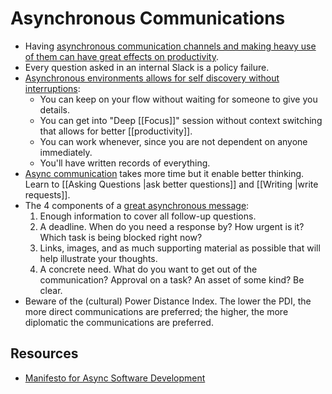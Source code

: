 # Asynchronous Communications

- Having [asynchronous communication channels and making heavy use of them can have great effects on productivity](https://www.martinklepsch.org/posts/asynchronous-communication.html).
- Every question asked in an internal Slack is a policy failure.
- [Asynchronous environments allows for self discovery without interruptions](https://snir.dev/blog/remote-async-communication/):
	- You can keep on your flow without waiting for someone to give you details.
	- You can get into "Deep [[Focus]]" session without context switching that allows for better [[productivity]].
	- You can work whenever, since you are not dependent on anyone immediately.
	- You'll have written records of everything.
- [Async communication](https://protocol.almanac.io/docs/async-work-ezPny9x7Q50QISL4UIUhB3PoURV0lgxP) takes more time but it enable better thinking. Learn to [[Asking Questions |ask better questions]] and [[Writing |write requests]].
- The 4 components of a [great asynchronous message](https://protocol-labs.gitbook.io/launchpad-curriculum/launchpad-learning-resources/protocol-labs-network/os-stewardship#sync-comms):
	1. Enough information to cover all follow-up questions.
	2. A deadline. When do you need a response by? How urgent is it? Which task is being blocked right now?
	3. Links, images, and as much supporting material as possible that will help illustrate your thoughts.
	4. A concrete need. What do you want to get out of the communication? Approval on a task? An asset of some kind? Be clear.
- Beware of the (cultural) Power Distance Index. The lower the PDI, the more direct communications are preferred; the higher, the more diplomatic the communications are preferred.

## Resources

-  [Manifesto for Async Software Development](http://asyncmanifesto.org/)
